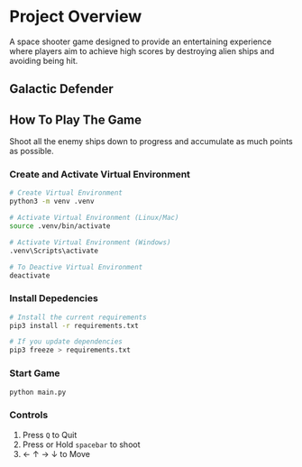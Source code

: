 # Project Overview

A space shooter game designed to provide an entertaining experience where players aim to achieve high scores by destroying alien ships and avoiding being hit.

## Galactic Defender

## How To Play The Game

Shoot all the enemy ships down to progress and accumulate as much points as possible.

### Create and Activate Virtual Environment

```bash
# Create Virtual Environment
python3 -m venv .venv

# Activate Virtual Environment (Linux/Mac)
source .venv/bin/activate

# Activate Virtual Environment (Windows)
.venv\Scripts\activate

# To Deactive Virtual Environment
deactivate
```

### Install Depedencies

```bash
# Install the current requirements
pip3 install -r requirements.txt

# If you update dependencies
pip3 freeze > requirements.txt
```

### Start Game

```bash
python main.py
```

### Controls

1. Press `Q` to Quit
2. Press or Hold `spacebar` to shoot
3. &larr; &uarr; &rarr; &darr; to Move
